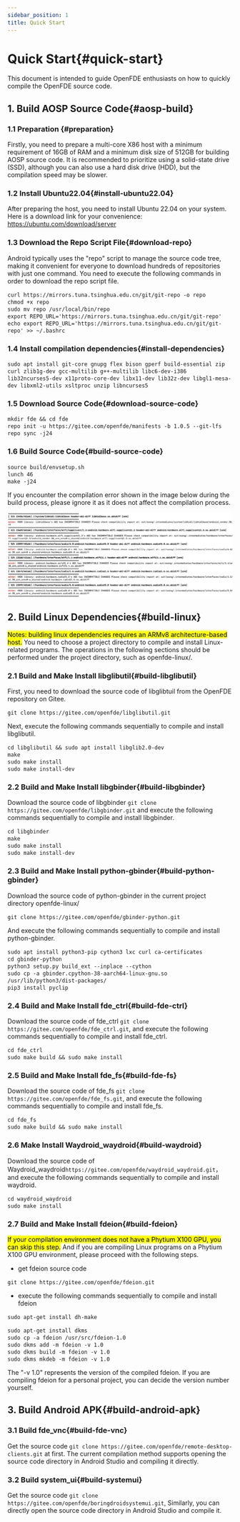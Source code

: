 ```yaml
---
sidebar_position: 1
title: Quick Start
---
```


# Quick Start{#quick-start}

This document is intended to guide OpenFDE enthusiasts on how to quickly compile the OpenFDE source code.

## 1. Build AOSP Source Code{#aosp-build}

### 1.1 Preparation {#preparation}

Firstly, you need to prepare a multi-core X86 host with a minimum requirement of 16GB of RAM and a minimum disk size of 512GB for building AOSP source code. It is recommended to prioritize using a solid-state drive (SSD), although you can also use a hard disk drive (HDD), but the compilation speed may be slower.

### 1.2 Install Ubuntu22.04{#install-ubuntu22.04}

After preparing the host, you need to install Ubuntu 22.04 on your system. Here is a download link for your convenience: https://ubuntu.com/download/server

### 1.3 Download the Repo Script File{#download-repo}

Android typically uses the "repo" script to manage the source code tree, making it convenient for everyone to download hundreds of repositories with just one command. You need to execute the following commands in order to download the repo script file.

```
curl https://mirrors.tuna.tsinghua.edu.cn/git/git-repo -o repo
chmod +x repo
sudo mv repo /usr/local/bin/repo
export REPO_URL='https://mirrors.tuna.tsinghua.edu.cn/git/git-repo'
echo export REPO_URL='https://mirrors.tuna.tsinghua.edu.cn/git/git-repo' >> ~/.bashrc
```

### 1.4 Install compilation dependencies{#install-dependencies}

```
sudo apt install git-core gnupg flex bison gperf build-essential zip curl zlib1g-dev gcc-multilib g++-multilib libc6-dev-i386 lib32ncurses5-dev x11proto-core-dev libx11-dev lib32z-dev libgl1-mesa-dev libxml2-utils xsltproc unzip libncurses5
```

### 1.5 Download Source Code{#download-source-code}

```
mkdir fde && cd fde
repo init -u https://gitee.com/openfde/manifests -b 1.0.5 --git-lfs
repo sync -j24
```
  
### 1.6 Build Source Code{#build-source-code}

```
source build/envsetup.sh
lunch 46 
make -j24
```
    
If you encounter the compilation error shown in the image below during the build process, please ignore it as it does not affect the compilation process.

![build-warn](./img/build-warn.png)

## 2. Build Linux Dependencies{#build-linux}

<mark>Notes: building linux dependencies requires an ARMv8 architecture-based host.</mark> You need to choose a project directory to compile and install Linux-related programs. The operations in the following sections should be performed under the project directory, such as openfde-linux/.

### 2.1 Build and Make Install libglibutil{#build-libglibutil}

First, you need to download the source code of libglibtuil from the OpenFDE repository on Gitee.

```
git clone https://gitee.com/openfde/libglibutil.git
```

Next, execute the following commands sequentially to compile and install libglibutil.

```
cd libglibutil && sudo apt install libglib2.0-dev
make
sudo make install 
sudo make install-dev
```

### 2.2 Build and Make Install libgbinder{#build-libgbinder}

Download the source code of libgbinder ```git clone https://gitee.com/openfde/libgbinder.git``` and execute the following commands sequentially to compile and install libgbinder.

```
cd libgbinder
make
sudo make install
sudo make install-dev
```

### 2.3 Build and Make Install python-gbinder{#build-python-gbinder}

Download the source code of python-gbinder in the current project directory openfde-linux/ 

```
git clone https://gitee.com/openfde/gbinder-python.git
```

And execute the following commands sequentially to compile and install  python-gbinder.

```
sudo apt install python3-pip cython3 lxc curl ca-certificates
cd gbinder-python
python3 setup.py build_ext --inplace --cython
sudo cp -a gbinder.cpython-38-aarch64-linux-gnu.so /usr/lib/python3/dist-packages/
pip3 install pyclip
```

### 2.4 Build and Make Install fde_ctrl{#build-fde-ctrl}

Download the source code of fde_ctrl ```git clone https://gitee.com/openfde/fde_ctrl.git```, and execute the following commands sequentially to compile and install fde_ctrl.

```
cd fde_ctrl
sudo make build && sudo make install
```

### 2.5 Build and Make Install fde_fs{#build-fde-fs}

Download the source code of fde_fs ```git clone https://gitee.com/openfde/fde_fs.git```, and execute the following commands sequentially to compile and install fde_fs.

```
cd fde_fs
sudo make build && sudo make install
```

### 2.6 Make Install Waydroid_waydroid{#build-waydroid}

Download the source code of Waydroid_waydroid```https://gitee.com/openfde/waydroid_waydroid.git```，and execute the following commands sequentially to compile and install waydroid.

```
cd waydroid_waydroid
sudo make install
```

### 2.7 Build and Make Install fdeion{#build-fdeion}

<mark>If your compilation environment does not have a Phytium X100 GPU, you can skip this step.</mark> And if you are compiling Linux programs on a Phytium X100 GPU environment, please proceed with the following steps.

- get fdeion source code

```
git clone https://gitee.com/openfde/fdeion.git
```

-  execute the following commands sequentially to compile and install fdeion

```
sudo apt-get install dh-make
```
```
sudo apt-get install dkms
sudo cp -a fdeion /usr/src/fdeion-1.0
sudo dkms add -m fdeion -v 1.0
sudo dkms build -m fdeion -v 1.0
sudo dkms mkdeb -m fdeion -v 1.0
```

The "-v 1.0" represents the version of the compiled fdeion. If you are compiling fdeion for a personal project, you can decide the version number yourself.

## 3. Build Android APK{#build-android-apk}

### 3.1 Build fde_vnc{#build-fde-vnc}

Get the source code ```git clone https://gitee.com/openfde/remote-desktop-clients.git``` at first. The current compilation method supports opening the source code directory in Android Studio and compiling it directly.

### 3.2 Build system_ui{#build-systemui}

Get the source code ```git clone https://gitee.com/openfde/boringdroidsystemui.git```, Similarly, you can directly open the source code directory in Android Studio and compile it.